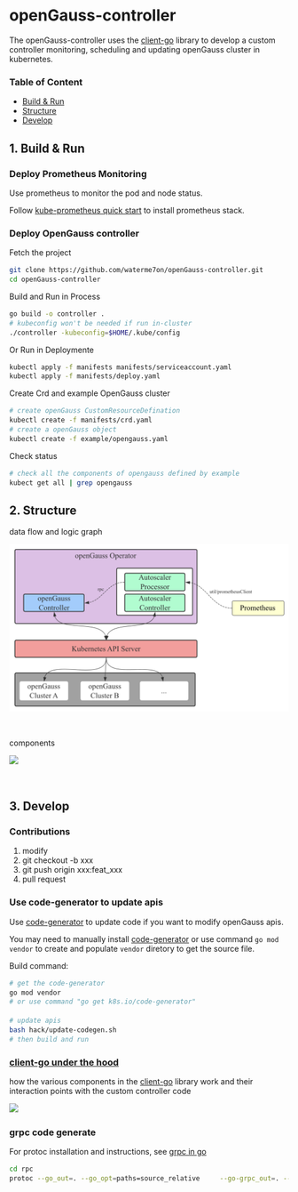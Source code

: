 # openGauss-controller

The openGauss-controller uses the [client-go](https://github.com/kubernetes/client-go) library to develop a custom controller monitoring, scheduling and updating openGauss cluster in kubernetes.

### Table of Content

- [Build & Run](#Build-&-Run)
- [Structure](#Structure)
- [Develop](#Develop)


## 1. Build & Run
### Deploy Prometheus Monitoring

Use prometheus to monitor the pod and node status.

Follow [kube-prometheus quick start](https://github.com/prometheus-operator/kube-prometheus#quickstart) to install prometheus stack.

### Deploy OpenGauss controller

Fetch the project
```sh
git clone https://github.com/waterme7on/openGauss-controller.git
cd openGauss-controller
```

Build and Run in Process
```sh
go build -o controller .
# kubeconfig won't be needed if run in-cluster
./controller -kubeconfig=$HOME/.kube/config
```

Or Run in Deploymente
```sh
kubectl apply -f manifests manifests/serviceaccount.yaml 
kubectl apply -f manifests/deploy.yaml
```


Create Crd and example OpenGauss cluster

```sh
# create openGauss CustomResourceDefination
kubectl create -f manifests/crd.yaml
# create a openGauss object
kubectl create -f example/opengauss.yaml
```

Check status

```sh
# check all the components of opengauss defined by example
kubect get all | grep opengauss
```


## 2. Structure

data flow and logic graph

![](./docs/diagrams/logic.png)

<br>

components

![](./docs/diagrams/operator.png)

<br>

## 3. Develop

### Contributions

1. modify
2. git checkout -b xxx
3. git push origin xxx:feat_xxx
4. pull request

### Use code-generator to update apis

Use [code-generator](https://github.com/kubernetes/code-generator) to update code if you want to modify openGauss apis.

You may need to manually install [code-generator](https://github.com/kubernetes/code-generator) or use command `go mod vendor` to create and populate `vendor` diretory to get the source file.

Build command:

```sh
# get the code-generator
go mod vendor
# or use command "go get k8s.io/code-generator"

# update apis
bash hack/update-codegen.sh
# then build and run
```

### [client-go under the hood](https://github.com/kubernetes/sample-controller/blob/master/docs/controller-client-go.md)

how the various components in the [client-go](https://github.com/kubernetes/client-go) library work and their interaction points with the custom controller code

![](./docs/diagrams/client-go-controller-interaction.jpeg)

### grpc code generate

For protoc installation and instructions, see [grpc in go](https://grpc.io/docs/languages/go/)

```sh
cd rpc
protoc --go_out=. --go_opt=paths=source_relative     --go-grpc_out=. --go-grpc_opt=paths=source_relative    protobuf/clients.proto
```
